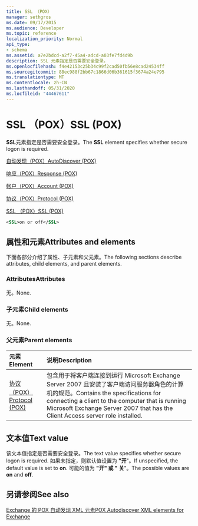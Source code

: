 ```yaml
---
title: SSL （POX）
manager: sethgros
ms.date: 09/17/2015
ms.audience: Developer
ms.topic: reference
localization_priority: Normal
api_type:
- schema
ms.assetid: a7e2bdcd-a2f7-45a4-adcd-a03fe7fd4d9b
description: SSL 元素指定是否需要安全登录。
ms.openlocfilehash: f4e42153c25b34c99f2cad50fb56e8cad24534ff
ms.sourcegitcommit: 88ec988f2bb67c1866d06b361615f3674a24e795
ms.translationtype: MT
ms.contentlocale: zh-CN
ms.lasthandoff: 05/31/2020
ms.locfileid: "44467611"
---
```

# <a name="ssl-pox"></a><span data-ttu-id="0a807-103">SSL （POX）</span><span class="sxs-lookup"><span data-stu-id="0a807-103">SSL (POX)</span></span>

<span data-ttu-id="0a807-104">**SSL**元素指定是否需要安全登录。</span><span class="sxs-lookup"><span data-stu-id="0a807-104">The **SSL** element specifies whether secure logon is required.</span></span> 
  
[<span data-ttu-id="0a807-105">自动发现（POX）</span><span class="sxs-lookup"><span data-stu-id="0a807-105">AutoDiscover (POX)</span></span>](autodiscover-pox.md)
  
[<span data-ttu-id="0a807-106">响应（POX）</span><span class="sxs-lookup"><span data-stu-id="0a807-106">Response (POX)</span></span>](response-pox.md)
  
[<span data-ttu-id="0a807-107">帐户（POX）</span><span class="sxs-lookup"><span data-stu-id="0a807-107">Account (POX)</span></span>](account-pox.md)
  
[<span data-ttu-id="0a807-108">协议（POX）</span><span class="sxs-lookup"><span data-stu-id="0a807-108">Protocol (POX)</span></span>](protocol-pox.md)
  
[<span data-ttu-id="0a807-109">SSL （POX）</span><span class="sxs-lookup"><span data-stu-id="0a807-109">SSL (POX)</span></span>](ssl-pox.md)
  
```xml
<SSL>on or off</SSL>
```

## <a name="attributes-and-elements"></a><span data-ttu-id="0a807-110">属性和元素</span><span class="sxs-lookup"><span data-stu-id="0a807-110">Attributes and elements</span></span>

<span data-ttu-id="0a807-111">下面各部分介绍了属性、子元素和父元素。</span><span class="sxs-lookup"><span data-stu-id="0a807-111">The following sections describe attributes, child elements, and parent elements.</span></span>
  
### <a name="attributes"></a><span data-ttu-id="0a807-112">Attributes</span><span class="sxs-lookup"><span data-stu-id="0a807-112">Attributes</span></span>

<span data-ttu-id="0a807-113">无。</span><span class="sxs-lookup"><span data-stu-id="0a807-113">None.</span></span>
  
### <a name="child-elements"></a><span data-ttu-id="0a807-114">子元素</span><span class="sxs-lookup"><span data-stu-id="0a807-114">Child elements</span></span>

<span data-ttu-id="0a807-115">无。</span><span class="sxs-lookup"><span data-stu-id="0a807-115">None.</span></span>
  
### <a name="parent-elements"></a><span data-ttu-id="0a807-116">父元素</span><span class="sxs-lookup"><span data-stu-id="0a807-116">Parent elements</span></span>

|<span data-ttu-id="0a807-117">**元素**</span><span class="sxs-lookup"><span data-stu-id="0a807-117">**Element**</span></span>|<span data-ttu-id="0a807-118">**说明**</span><span class="sxs-lookup"><span data-stu-id="0a807-118">**Description**</span></span>|
|:-----|:-----|
|[<span data-ttu-id="0a807-119">协议（POX）</span><span class="sxs-lookup"><span data-stu-id="0a807-119">Protocol (POX)</span></span>](protocol-pox.md) <br/> |<span data-ttu-id="0a807-120">包含用于将客户端连接到运行 Microsoft Exchange Server 2007 且安装了客户端访问服务器角色的计算机的规范。</span><span class="sxs-lookup"><span data-stu-id="0a807-120">Contains the specifications for connecting a client to the computer that is running Microsoft Exchange Server 2007 that has the Client Access server role installed.</span></span>  <br/> |
   
## <a name="text-value"></a><span data-ttu-id="0a807-121">文本值</span><span class="sxs-lookup"><span data-stu-id="0a807-121">Text value</span></span>

<span data-ttu-id="0a807-122">该文本值指定是否需要安全登录。</span><span class="sxs-lookup"><span data-stu-id="0a807-122">The text value specifies whether secure logon is required.</span></span> <span data-ttu-id="0a807-123">如果未指定，则默认值设置为 **"开**"。</span><span class="sxs-lookup"><span data-stu-id="0a807-123">If unspecified, the default value is set to **on**.</span></span> <span data-ttu-id="0a807-124">可能的值为 **"开" 或 "** **关**"。</span><span class="sxs-lookup"><span data-stu-id="0a807-124">The possible values are **on** and **off**.</span></span>
  
## <a name="see-also"></a><span data-ttu-id="0a807-125">另请参阅</span><span class="sxs-lookup"><span data-stu-id="0a807-125">See also</span></span>



[<span data-ttu-id="0a807-126">Exchange 的 POX 自动发现 XML 元素</span><span class="sxs-lookup"><span data-stu-id="0a807-126">POX Autodiscover XML elements for Exchange</span></span>](pox-autodiscover-xml-elements-for-exchange.md)

